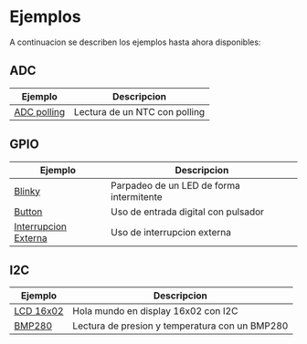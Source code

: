 # Ejemplos

A continuacion se describen los ejemplos hasta ahora disponibles:

## ADC

| Ejemplo | Descripcion |
| --- | --- |
| [ADC polling](adc_basic) | Lectura de un NTC con polling |

## GPIO

| Ejemplo | Descripcion |
| ------- | ----------- |
| [Blinky](gpio_blinky) | Parpadeo de un LED de forma intermitente |
| [Button](gpio_btn) | Uso de entrada digital con pulsador | 
| [Interrupcion Externa](gpio_irq) | Uso de interrupcion externa |

## I2C

| Ejemplo | Descripcion |
| --- | --- |
| [LCD 16x02](i2c_lcd) | Hola mundo en display 16x02 con I2C |
| [BMP280](i2c_bmp280) | Lectura de presion y temperatura con un BMP280 |

[gpio_blinky]: gpio_blinky/
[gpio_btn]: gpio_btn/
[gpio_irq]: gpio_irq/
[adc_basic]: adc_basic/
[i2c_lcd]: i2c_lcd1602/
[i2c_bmp280]: i2c_bmp280/